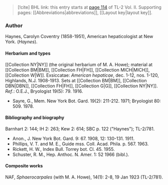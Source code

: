 > [!cite] BHL link: this entry starts at [page 114](https://www.biodiversitylibrary.org/item/103253#page/140/mode/1up) of TL-2 Vol. II.
> Supporting pages: [[Abbreviations|abbreviations]], [[Layout key|layout key]].

### Author

Haynes, Carolyn Coventry (1858-1951), American hepaticologist at New York. (*Haynes*).

#### Herbarium and types

[[Collection NY|NY]] (the original herbarium of M. A. Howe); material at [[Collection BM|BM]], [[Collection FH|FH]], [[Collection MICH|MICH]], [[Collection W|W]]. Exsiccatae: *American hepaticae*, dec. 1-12, nos. 1-120, Highlands, N.J. 1908-1913. Sets at [[Collection BM|BM]], [[Collection DBN|DBN]], [[Collection FH|FH]], [[Collection G|G]], [[Collection NY|NY]].
*Ref*.: O.E.J., Bryologist 19(5): 79. 1916.
- Sayre, G., Mem. New York Bot. Gard. 19(2): 211-212. 1971; Bryologist 80: 509. 1978.

#### Bibliography and biography

Barnhart 2: 144; IH 2: 263; Kew 2: 614; SBC p. 122 ("Haynes"); TL-2/781.
- Anon., J. New York Bot. Gard. 9: 67. 1908, 12: 130-131. 1911.
- Phillips, V. T. and M. E., Guide mss. Coll. Acad. Phila. p. 567. 1963.
- Rickett, H. W., Index Bull. Torrey bot. Cl. 45. 1955.
- Schuster, R. M., Hep. Anthoc. N. Amer. 1: 52 1966 (bibl.).

#### Composite works

NAF, *Sphaerocarpales* (with M. A. Howe), 14(1): 2-8, 19 Jan 1923 (TL-2/781).

